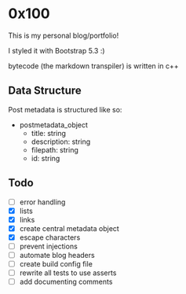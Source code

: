 # 0x100

This is my personal blog/portfolio!

I styled it with Bootstrap 5.3 :)

bytecode (the markdown transpiler) is written in c++

## Data Structure
Post metadata is structured like so:
- postmetadata_object
    - title: string
    - description: string
    - filepath: string
    - id: string

## Todo
- [ ] error handling
- [x] lists
- [x] links
- [x] create central metadata object
- [x] escape characters
- [ ] prevent injections
- [ ] automate blog headers
- [ ] create build config file
- [ ] rewrite all tests to use asserts
- [ ] add documenting comments

